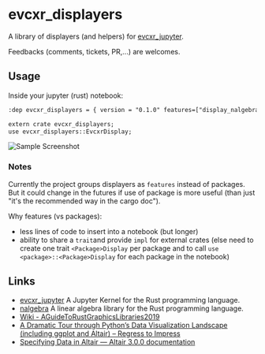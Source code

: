 # evcxr_displayers

A library of displayers (and helpers) for [evcxr_jupyter](https://crates.io/crates/evcxr_jupyter).

Feedbacks (comments, tickets, PR,...) are welcomes.

## Usage

Inside your jupyter (rust) notebook:

```txt
:dep evcxr_displayers = { version = "0.1.0" features=["display_nalgebra"]}

extern crate evcxr_displayers;
use evcxr_displayers::EvcxrDisplay;
```

![Sample Screenshot](https://i.imgur.com/HH3qUXh.png)

### Notes

Currently the project groups displayers as `features` instead of packages. But it could change in the futures if use of package is more useful (than just "it's the recommended way in the cargo doc").

Why features (vs packages):

- less lines of code to insert into a notebook (but longer)
- ability to share a `trait`and provide `impl` for external crates (else need to create one trait `<Package>Display` per package and to call `use <package>::<Package>Display` for each package in the notebook)

## Links

- [evcxr_jupyter](https://crates.io/crates/evcxr_jupyter) A Jupyter Kernel for the Rust programming language.
- [nalgebra](https://crates.io/crates/nalgebra) A linear algebra library for the Rust programming language.
- [Wiki - AGuideToRustGraphicsLibraries2019](https://wiki.alopex.li/AGuideToRustGraphicsLibraries2019)
- [A Dramatic Tour through Python’s Data Visualization Landscape (including ggplot and Altair) – Regress to Impress](https://dsaber.com/2016/10/02/a-dramatic-tour-through-pythons-data-visualization-landscape-including-ggplot-and-altair/)
- [Specifying Data in Altair — Altair 3.0.0 documentation](https://altair-viz.github.io/user_guide/data.html#long-form-vs-wide-form-data)

